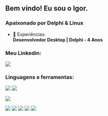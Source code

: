 ## Bem vindo! Eu sou o Igor.

<h3>
  Apaixonado por Delphi & Linux <br/> 
</h3>

- 📄 Experiências: </br>
 **Desenvolvedor Desktop | Delphi - 4 Anos**

<h3 align="left">Meu Linkedin:</h3>
<p align="left">
<a href="https://www.linkedin.com/in/igor-queirantes-66aab0222/" target="blank"><img align="center" src="https://img.shields.io/badge/LinkedIn-0077B5?style=for-the-badge&logo=linkedin&logoColor=white"/></a>
</p>

<h3 align="left">Linguagens e ferramentas:</h3>

<p align="left"> 
  <!-- Delphi --> 
  <img src="https://img.shields.io/badge/Delphi-B80000?style=for-the-badge&logo=Delphi&logoColor=white"/>
  
  <!-- Oracle -->
  <img src="https://img.shields.io/badge/Oracle-F11200?style=for-the-badge&logo=Oracle&logoColor=white"/>
</p>

<p align="left"> 
  
  <!-- Linux -->
  <img src="https://img.shields.io/badge/Linux-3A9EB6?style=for-the-badge&logo=Linux&logoColor=white"/>
</p>

<p align="left">
  <!-- Java -->
  <img src="https://img.shields.io/badge/Java-ED8B00?style=for-the-badge&logo=java&logoColor=white"/>
  
  <!-- PHP -->
  <img src="https://img.shields.io/badge/php-5A6CB5?style=for-the-badge&logo=php&logoColor=white"/>
  
  <!-- HTML -->
  <img src="https://img.shields.io/badge/HTML5-E34F26?style=for-the-badge&logo=html5&logoColor=white"/>
  
  <!-- JavaScript -->
  <img src="https://img.shields.io/badge/JavaScript-323330?style=for-the-badge&logo=javascript&logoColor=F7DF1E"/>
  
  <!-- CSS -->
  <img src="https://img.shields.io/badge/CSS3-1572B6?style=for-the-badge&logo=css3&logoColor=white"/>  
</p>
